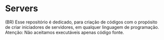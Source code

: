 # Servers
(BR) Esse repositório é dedicado, para criação de códigos com o propósito de criar iniciadores de servidores, em qualquer linguagem de programação.  Atenção: Não aceitamos executáveis apenas código fonte.
